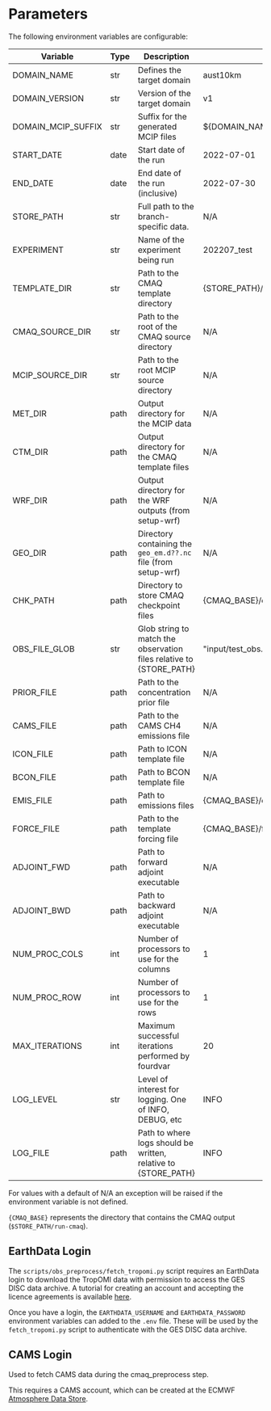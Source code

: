 # Parameters

The following environment variables are configurable:

| Variable           | Type | Description                                                        | Default                                    |
|--------------------|------|--------------------------------------------------------------------|--------------------------------------------|
| DOMAIN_NAME        | str  | Defines the target domain                                          | aust10km                                   |
| DOMAIN_VERSION     | str  | Version of the target domain                                       | v1                                         |
| DOMAIN_MCIP_SUFFIX | str  | Suffix for the generated MCIP files                                | ${DOMAIN_NAME}_${DOMAIN_VERSION}           |
| START_DATE         | date | Start date of the run                                              | 2022-07-01                                 |
| END_DATE           | date | End date of the run (inclusive)                                    | 2022-07-30                                 |
| STORE_PATH         | str  | Full path to the branch-specific data.                             | N/A                                        |          
| EXPERIMENT         | str  | Name of the experiment being run                                   | 202207_test                                |
| TEMPLATE_DIR       | str  | Path to the CMAQ template directory                                | {STORE_PATH}/templates                     |
| CMAQ_SOURCE_DIR    | str  | Path to the root of the CMAQ source directory                      | N/A                                        |
| MCIP_SOURCE_DIR    | str  | Path to the root MCIP source directory                             | N/A                                        |
| MET_DIR            | path | Output directory for the MCIP data                                 | N/A                                        |
| CTM_DIR            | path | Output directory for the CMAQ template files                       | N/A                                        |
| WRF_DIR            | path | Output directory for the WRF outputs (from setup-wrf)              | N/A                                        |
| GEO_DIR            | path | Directory containing the `geo_em.d??.nc` file (from setup-wrf)     | N/A                                        |
| CHK_PATH           | path | Directory to store CMAQ checkpoint files                           | {CMAQ_BASE}/chkpnt                         |
| OBS_FILE_GLOB      | str  | Glob string to match the observation files relative to {STORE_PATH} | "input/test_obs.pic.gz"                    |
| PRIOR_FILE         | path | Path to the concentration prior file                               | N/A                                        |
| CAMS_FILE          | path | Path to the CAMS CH4 emissions file                                | N/A                                        |
| ICON_FILE          | path | Path to ICON template file                                         | N/A                                        |
| BCON_FILE          | path | Path to BCON template file                                         | N/A                                        |
| EMIS_FILE          | path | Path to emissions files                                            | {CMAQ_BASE}/emissions/emis.<YYYY-MM-DD>.nc |
| FORCE_FILE         | path | Path to the template forcing file                                  | {CMAQ_BASE}/force/ADJ_FORCE.<YYYYMMDD>.nc  |
| ADJOINT_FWD        | path | Path to forward adjoint executable                                 | N/A                                        |
| ADJOINT_BWD        | path | Path to backward adjoint executable                                | N/A                                        |
| NUM_PROC_COLS      | int  | Number of processors to use for the columns                        | 1                                          |
| NUM_PROC_ROW       | int  | Number of processors to use for the rows                           | 1                                          |
| MAX_ITERATIONS     | int  | Maximum successful iterations performed by fourdvar                | 20                                         |
| LOG_LEVEL          | str  | Level of interest for logging. One of INFO, DEBUG, etc             | INFO                                       |
| LOG_FILE           | path | Path to where logs should be written, relative to {STORE_PATH}     | INFO                                       |


For values with a default of N/A an exception will be raised if
the environment variable is not defined.

`{CMAQ_BASE}` represents the directory that contains the CMAQ output (`$STORE_PATH/run-cmaq`).


## EarthData Login

The `scripts/obs_preprocess/fetch_tropomi.py` script requires an EarthData login to download the TropOMI data
with permission to access the GES DISC data archive.
A tutorial for creating an account and accepting the licence agreements is available
[here](https://disc.gsfc.nasa.gov/earthdata-login).

Once you have a login, 
the `EARTHDATA_USERNAME` and `EARTHDATA_PASSWORD` environment variables can added to the `.env` file.
These will be used by the `fetch_tropomi.py` script to authenticate with the GES DISC data archive.

## CAMS Login
Used to fetch CAMS data during the cmaq_preprocess step.
 
This requires a CAMS account, which can be created at the ECMWF [Atmosphere Data Store](https://ads.atmosphere.copernicus.eu/).

